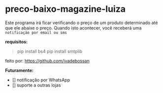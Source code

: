 # preco-baixo-magazine-luiza

Este programa irá ficar verificando o preço de um produto determinado até que ele abaixe o preço.
Quando isto acontecer, você receberá uma `notificação por email ou sms`


**requisitos:**
> pip install bs4
> pip install smtplib


feito por: https://github.com/jvadebossan

**Futuramente:**
- [] notificação por WhatsApp
- [] suporte a outras lojas
